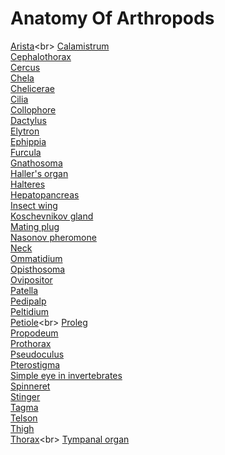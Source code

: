# Anatomy Of Arthropods
[Arista](https://en.wikipedia.org/wiki/Arista_(insect_anatomy))<br>
[Calamistrum](https://en.wikipedia.org/wiki/Calamistrum)<br>
[Cephalothorax](https://en.wikipedia.org/wiki/Cephalothorax)<br>
[Cercus](https://en.wikipedia.org/wiki/Cercus)<br>
[Chela](https://en.wikipedia.org/wiki/Chela_(organ))<br>
[Chelicerae](https://en.wikipedia.org/wiki/Chelicerae)<br>
[Cilia](https://en.wikipedia.org/wiki/Cilia_(entomology))<br>
[Collophore](https://en.wikipedia.org/wiki/Collophore)<br>
[Dactylus](https://en.wikipedia.org/wiki/Dactylus)<br>
[Elytron](https://en.wikipedia.org/wiki/Elytron)<br>
[Ephippia](https://en.wikipedia.org/wiki/Ephippia)<br>
[Furcula](https://en.wikipedia.org/wiki/Furcula_(springtail))<br>
[Gnathosoma](https://en.wikipedia.org/wiki/Gnathosoma)<br>
[Haller's organ](https://en.wikipedia.org/wiki/Haller%27s_organ)<br>
[Halteres](https://en.wikipedia.org/wiki/Halteres)<br>
[Hepatopancreas](https://en.wikipedia.org/wiki/Hepatopancreas)<br>
[Insect wing](https://en.wikipedia.org/wiki/Insect_wing)<br>
[Koschevnikov gland](https://en.wikipedia.org/wiki/Koschevnikov_gland)<br>
[Mating plug](https://en.wikipedia.org/wiki/Mating_plug)<br>
[Nasonov pheromone](https://en.wikipedia.org/wiki/Nasonov_pheromone)<br>
[Neck](https://en.wikipedia.org/wiki/Neck)<br>
[Ommatidium](https://en.wikipedia.org/wiki/Ommatidium)<br>
[Opisthosoma](https://en.wikipedia.org/wiki/Opisthosoma)<br>
[Ovipositor](https://en.wikipedia.org/wiki/Ovipositor)<br>
[Patella](https://en.wikipedia.org/wiki/Patella)<br>
[Pedipalp](https://en.wikipedia.org/wiki/Pedipalp)<br>
[Peltidium](https://en.wikipedia.org/wiki/Peltidium)<br>
[Petiole](https://en.wikipedia.org/wiki/Petiole_(insect_anatomy))<br>
[Proleg](https://en.wikipedia.org/wiki/Proleg)<br>
[Propodeum](https://en.wikipedia.org/wiki/Propodeum)<br>
[Prothorax](https://en.wikipedia.org/wiki/Prothorax)<br>
[Pseudoculus](https://en.wikipedia.org/wiki/Pseudoculus)<br>
[Pterostigma](https://en.wikipedia.org/wiki/Pterostigma)<br>
[Simple eye in invertebrates](https://en.wikipedia.org/wiki/Simple_eye_in_invertebrates)<br>
[Spinneret](https://en.wikipedia.org/wiki/Spinneret)<br>
[Stinger](https://en.wikipedia.org/wiki/Stinger)<br>
[Tagma](https://en.wikipedia.org/wiki/Tagma_(biology))<br>
[Telson](https://en.wikipedia.org/wiki/Telson)<br>
[Thigh](https://en.wikipedia.org/wiki/Thigh)<br>
[Thorax](https://en.wikipedia.org/wiki/Thorax_(insect_anatomy))<br>
[Tympanal organ](https://en.wikipedia.org/wiki/Tympanal_organ)<br>
